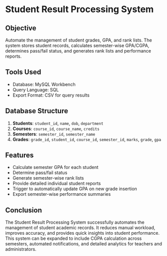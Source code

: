 # Student Result Processing System
## Objective
Automate the management of student grades, GPA, and rank lists. 
The system stores student records, calculates semester-wise GPA/CGPA, determines pass/fail status, and generates rank lists and performance reports.
## Tools Used 
- Database: MySQL Workbench
- Query Language: SQL 
- Export Format: CSV for query results
## Database Structure
1. **Students**: `student_id`, `name`, `dob`, `department`  
2. **Courses**: `course_id`, `course_name`, `credits`  
3. **Semesters**: `semester_id`, `semester_name`  
4. **Grades**: `grade_id`, `student_id`, `course_id`, `semester_id`, `marks`, `grade`, `gpa`  

## Features
- Calculate semester GPA for each student
- Determine pass/fail status
- Generate semester-wise rank lists
- Provide detailed individual student reports
- Trigger to automatically update GPA on new grade insertion
- Export semester-wise performance summaries

## Conclusion 
The Student Result Processing System successfully automates the management of 
student academic records. It reduces manual workload, improves accuracy, and 
provides quick insights into student performance. This system can be expanded to 
include CGPA calculation across semesters, automated notifications, and detailed 
analytics for teachers and administrators.
